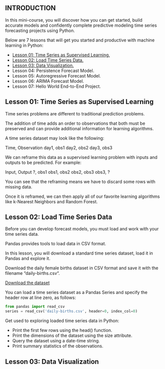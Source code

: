 ## INTRODUCTION

In this mini-course, you will discover how you can get started, build accurate models and confidently complete predictive modeling time series forecasting projects using Python.

Below are 7 lessons that will get you started and productive with machine learning in Python:

- [Lesson 01: Time Series as Supervised Learning.](#lesson01)
- [Lesson 02: Load Time Series Data.](#lesson02)
- [Lesson 03: Data Visualization.](#lesson03)
- Lesson 04: Persistence Forecast Model.
- Lesson 05: Autoregressive Forecast Model.
- Lesson 06: ARIMA Forecast Model.
- Lesson 07: Hello World End-to-End Project.

## <a id="lesson01">Lesson 01: Time Series as Supervised Learning</a>

Time series problems are different to traditional prediction problems.

The addition of time adds an order to observations that both must be preserved and can provide additional information for learning algorithms.

A time series dataset may look like the following:

Time, Observation
day1, obs1
day2, obs2
day3, obs3

We can reframe this data as a supervised learning problem with inputs and outputs to be predicted. For example:

Input,	Output
?,		obs1
obs1,	obs2
obs2,	obs3
obs3,	?

You can see that the reframing means we have to discard some rows with missing data.

Once it is reframed, we can then apply all of our favorite learning algorithms like k-Nearest Neighbors and Random Forest.

## <a id="lesson02">Lesson 02: Load Time Series Data</a>

Before you can develop forecast models, you must load and work with your time series data.

Pandas provides tools to load data in CSV format.

In this lesson, you will download a standard time series dataset, load it in Pandas and explore it.

Download the daily female births dataset in CSV format and save it with the filename “daily-births.csv“.

<a href="https://raw.githubusercontent.com/jbrownlee/Datasets/master/daily-total-female-births.csv">Download the dataset</a>

You can load a time series dataset as a Pandas Series and specify the header row at line zero, as follows:

```python
from pandas import read_csv
series = read_csv('daily-births.csv', header=0, index_col=0)
```

Get used to exploring loaded time series data in Python:

- Print the first few rows using the head() function.
- Print the dimensions of the dataset using the size attribute.
- Query the dataset using a date-time string.
- Print summary statistics of the observations.

## <a id="lesson03">Lesson 03: Data Visualization</a>
